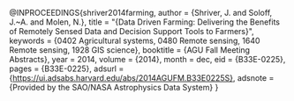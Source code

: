 @INPROCEEDINGS{shriver2014farming,
       author = {Shriver, J. and Soloff, J.~A. and Molen, N.},
        title = "{Data Driven Farming: Delivering the Benefits of Remotely Sensed Data and Decision Support Tools to Farmers}",
     keywords = {0402 Agricultural systems, 0480 Remote sensing, 1640 Remote sensing, 1928 GIS science},
    booktitle = {AGU Fall Meeting Abstracts},
         year = 2014,
       volume = {2014},
        month = dec,
          eid = {B33E-0225},
        pages = {B33E-0225},
       adsurl = {https://ui.adsabs.harvard.edu/abs/2014AGUFM.B33E0225S},
      adsnote = {Provided by the SAO/NASA Astrophysics Data System}
}
